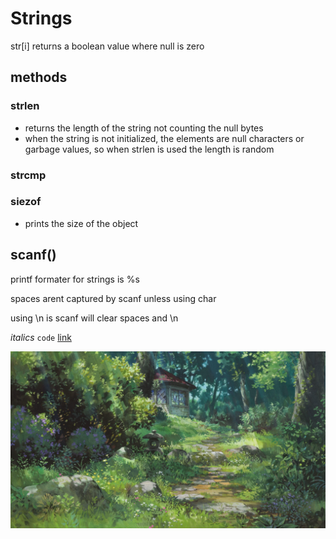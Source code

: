 # Strings

str[i] returns a boolean value where null is zero

## methods

### strlen
- returns the length of the string not counting the null bytes
- when the string is not initialized, the elements are null characters or garbage values, so when strlen is used the length is random

### strcmp

### siezof
- prints the size of the object


[//]: <> (This is can be moved into its own file and linked)
## scanf()
printf formater for strings is %s

spaces arent captured by scanf unless using char

using \n is scanf will clear spaces and \n

*italics*
`code`
[link](~/)


![image](Wallpaper.jpg)
